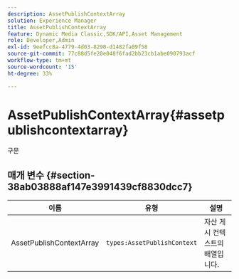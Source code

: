 ```yaml
---
description: AssetPublishContextArray
solution: Experience Manager
title: AssetPublishContextArray
feature: Dynamic Media Classic,SDK/API,Asset Management
role: Developer,Admin
exl-id: 9eefcc8a-4779-4d03-8290-d1482fa09f58
source-git-commit: 77c88d5fe20e048f6fad2bb23cb1abe090793acf
workflow-type: tm+mt
source-wordcount: '15'
ht-degree: 33%

---
```


# AssetPublishContextArray{#assetpublishcontextarray}

구문

## 매개 변수 {#section-38ab03888af147e3991439cf8830dcc7}

| 이름 | 유형 | 설명 |
|---|---|---|
| AssetPublishContextArray | `types:AssetPublishContext` | 자산 게시 컨텍스트의 배열입니다. |
